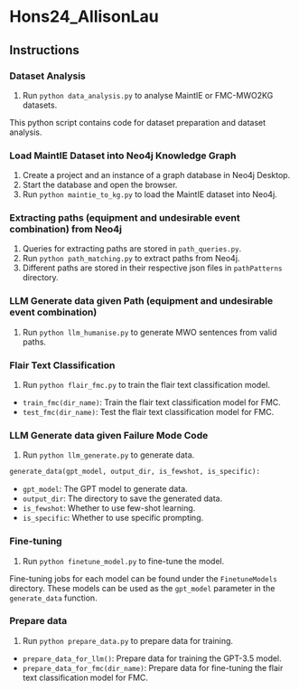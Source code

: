 # Hons24_AllisonLau
## Instructions
### Dataset Analysis
1. Run `python data_analysis.py` to analyse MaintIE or FMC-MWO2KG datasets.

This python script contains code for dataset preparation and dataset analysis.

### Load MaintIE Dataset into Neo4j Knowledge Graph
1. Create a project and an instance of a graph database in Neo4j Desktop.
2. Start the database and open the browser.
3. Run `python maintie_to_kg.py` to load the MaintIE dataset into Neo4j.

### Extracting paths (equipment and undesirable event combination) from Neo4j
1. Queries for extracting paths are stored in `path_queries.py`.
2. Run `python path_matching.py` to extract paths from Neo4j.
3. Different paths are stored in their respective json files in `pathPatterns` directory.

### LLM Generate data given Path (equipment and undesirable event combination)
1. Run `python llm_humanise.py` to generate MWO sentences from valid paths.

### Flair Text Classification
1. Run `python flair_fmc.py` to train the flair text classification model.

- `train_fmc(dir_name)`: Train the flair text classification model for FMC.
- `test_fmc(dir_name)`: Test the flair text classification model for FMC.
### LLM Generate data given Failure Mode Code
1. Run `python llm_generate.py` to generate data.

```python
generate_data(gpt_model, output_dir, is_fewshot, is_specific):
```
- `gpt_model`: The GPT model to generate data.
- `output_dir`: The directory to save the generated data.
- `is_fewshot`: Whether to use few-shot learning.
- `is_specific`: Whether to use specific prompting.

### Fine-tuning
1. Run `python finetune_model.py` to fine-tune the model.

Fine-tuning jobs for each model can be found under the `FinetuneModels` directory. These models can be used as the `gpt_model` parameter in the `generate_data` function.

### Prepare data
1. Run `python prepare_data.py` to prepare data for training.

- `prepare_data_for_llm()`: Prepare data for training the GPT-3.5 model.
- `prepare_data_for_fmc(dir_name)`: Prepare data for fine-tuning the flair text classification model for FMC.